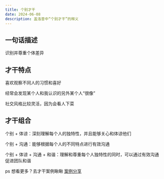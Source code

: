 ```yaml
---
title: 个别才干
date: 2024-06-08
description: 盖洛普中“个别才干”的释义
---
```


## 一句话描述

识别并尊重个体差异

## 才干特点

喜欢观察不同人的习惯和喜好

经常会发现某个人和我认识的另外某个人“很像”

社交风格比较灵活，因为会看人下菜

## 才干组合

个别 + 体谅：深刻理解每个人的独特性，并且能够关心和体谅他们

个别 + 沟通：能够根据每个人的不同特点进行有效沟通

个别 + 体谅 + 沟通 + 和谐：理解和尊重每个人独特性的同时，可以通过有效沟通促进团队和谐

ps 想看更多？去才干案例瞅瞅 [案例分享](https://gallupblog.com/case)